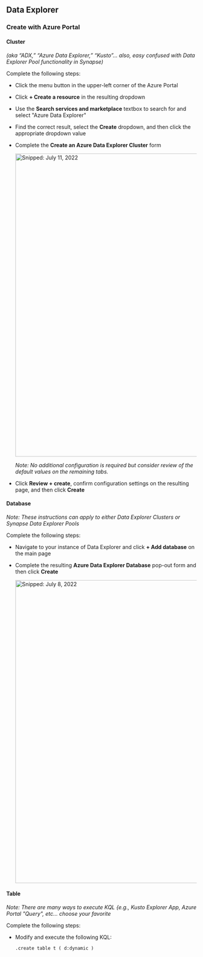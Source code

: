 ## Data Explorer

### Create with Azure Portal

#### Cluster
_(aka “ADX,” “Azure Data Explorer,” “Kusto”... also, easy confused with Data Explorer Pool functionality in Synapse)_

Complete the following steps:

* Click the menu button in the upper-left corner of the Azure Portal
* Click **+ Create a resource** in the resulting dropdown
* Use the **Search services and marketplace** textbox to search for and select "Azure Data Explorer"
* Find the correct result, select the **Create** dropdown, and then click the appropriate dropdown value
* Complete the **Create an Azure Data Explorer Cluster** form

  <img src="https://user-images.githubusercontent.com/44923999/178290844-95e498e4-f8a4-4b89-8fcf-eb9f035c312c.png" width="800" title="Snipped: July 11, 2022" />

  _Note: No additional configuration is required but consider review of the default values on the remaining tabs._

* Click **Review + create**, confirm configuration settings on the resulting page, and then click **Create**

#### Database
_Note: These instructions can apply to either Data Explorer Clusters or Synapse Data Explorer Pools_

Complete the following steps:

* Navigate to your instance of Data Explorer and click **+ Add database** on the main page
* Complete the resulting **Azure Data Explorer Database** pop-out form and then click **Create**
  
  <img src="https://user-images.githubusercontent.com/44923999/178294501-96d06134-e93c-4bd6-ba67-414c6be5841c.png" width="800" title="Snipped: July 8, 2022" />

#### Table
_Note: There are many ways to execute KQL {e.g., Kusto Explorer App, Azure Portal "Query", etc... choose your favorite_

Complete the following steps:

* Modify and execute the following KQL:

  ```
  .create table t ( d:dynamic )
  ```
